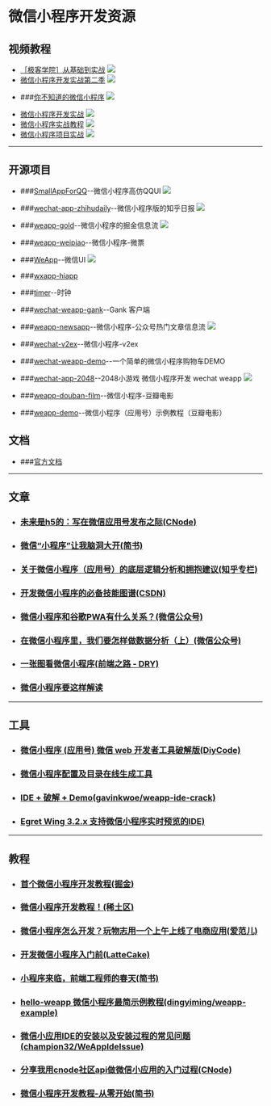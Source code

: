 # 微信小程序开发资源
## 视频教程
- [［极客学院］从基础到实战](http://www.jikexueyuan.com/zhiye/course/34.html?type=8&utm_source=jike&utm_medium=www_index_cf&utm_campaign=wechat_app&utm_content=0930)
![](images/4.png)
- [微信小程序开发实战第二季](http://edu.csdn.net/course/detail/3045)
![](images/5.png)
* ###[你不知道的微信小程序](http://edu.csdn.net/course/detail/3022)
![](images/6.jpg)
- [微信小程序开发实战](http://edu.csdn.net/course/detail/3011)
![](images/7.png)
- [微信小程序实战教程](http://edu.csdn.net/course/detail/3009)
![](images/8.png)
- [微信小程序项目实战](http://edu.csdn.net/course/detail/3019)
![](images/9.png)
***
## 开源项目
* ###[SmallAppForQQ](https://github.com/GeekLiB/SmallAppForQQ)--微信小程序高仿QQUI
![](images/1.png)

* ###[wechat-app-zhihudaily](https://github.com/GeekLiB/wechat-app-zhihudaily)--微信小程序版的知乎日报
![](images/2.gif) 
* ###[weapp-gold](https://github.com/GeekLiB/weapp-gold)--微信小程序的掘金信息流 
![](images/3.gif)
* ###[weapp-weipiao](https://github.com/GeekLiB/weapp-weipiao)--微信小程序-微票
* ###[WeApp](https://github.com/liujians/WeApp)--微信UI
![](images/4.gif)
* ###[wxapp-hiapp](https://github.com/BelinChung/wxapp-hiapp)
* ###[timer](https://github.com/kraaas/timer)--时钟
* ###[wechat-weapp-gank](https://github.com/lypeer/wechat-weapp-gank)--Gank 客户端
* ###[weapp-newsapp](https://github.com/hijiangtao/weapp-newsapp)--微信小程序-公众号热门文章信息流
![](images/2.png)
* ###[wechat-v2ex](https://github.com/jectychen/wechat-v2ex)--微信小程序-v2ex
* ###[wechat-weapp-demo](https://github.com/SeptemberMaples/wechat-weapp-demo)--一个简单的微信小程序购物车DEMO
* ###[wechat-app-2048](https://github.com/jeffche/wechat-app-2048)--2048小游戏 微信小程序开发 wechat weapp
![](images/3.png)
* ###[weapp-douban-film](https://github.com/hingsir/weapp-douban-film)--微信小程序-豆瓣电影
* ###[weapp-demo](https://github.com/zce/weapp-demo)--微信小程序（应用号）示例教程（豆瓣电影）


## 文档
* ###[官方文档](http://wxopen.notedown.cn/)
***
## 文章

* ### [未来是h5的：写在微信应用号发布之际(CNode)](https://cnodejs.org/topic/57e330d07d8293463a01e7e0)
* ### [微信“小程序”让我脑洞大开(简书)](http://www.jianshu.com/p/60c8fd8d6862)
* ### [关于微信小程序（应用号）的底层逻辑分析和拥抱建议(知乎专栏)](https://zhuanlan.zhihu.com/p/22565340)
* ### [开发微信小程序的必备技能图谱(CSDN)](http://geek.csdn.net/news/detail/103138)
* ### [微信小程序和谷歌PWA有什么关系？(微信公众号)](http://mp.weixin.qq.com/s?__biz=MzAwODY4OTk2Mg==&mid=2652039482&idx=2&sn=778e1313ebbd832b590b81a8088b63db#rd)
* ### [在微信小程序里，我们要怎样做数据分析（上）(微信公众号)](http://mp.weixin.qq.com/s?__biz=MzI0ODU0MDg0Mw==&mid=2247483754&idx=1&sn=9578311da11d1fd3889e0829505c3993&scene=2&srcid=0924io6H1CmEPGYJxmEQVtlA)
* ### [一张图看微信小程序(前端之路 - DRY)](http://zhenhua-lee.github.io/manmage/wx.html)
* ### [微信小程序要这样解读](http://blog.csdn.net/yanzhenjie1003/article/details/52698184)
***
## 工具

* ### [微信小程序 (应用号) 微信 web 开发者工具破解版(DiyCode)](http://www.diycode.cc/topics/308)
* ### [微信小程序配置及目录在线生成工具](https://weapptool.com)
* ### [IDE + 破解 + Demo(gavinkwoe/weapp-ide-crack)](https://github.com/gavinkwoe/weapp-ide-crack)
* ### [Egret Wing 3.2.x 支持微信小程序实时预览的IDE)](http://developer.egret.com/cn/github/egret-docs/Wing/update/update320/index.html)
***
## 教程
* ### [首个微信小程序开发教程(掘金)](http://gold.xitu.io/entry/57e34d6bd2030900691e9ad7)
* ### [微信小程序开发教程！(稀土区)](http://xituqu.com/508.html)
* ### [微信小程序怎么开发？玩物志用一个上午上线了电商应用(爱范儿)](http://www.ifanr.com/721124)
* ### [开发微信小程序入门前(LatteCake)](http://lattecake.com/post/20098)
* ### [小程序来临，前端工程师的春天(简书)](http://www.jianshu.com/p/fc958b73441a)
* ### [hello-weapp 微信小程序最简示例教程(dingyiming/weapp-example)](https://github.com/dingyiming/weapp-example)
* ### [微信小应用IDE的安装以及安装过程的常见问题(champion32/WeAppIdeIssue)](https://github.com/champion32/WeAppIdeIssue)
* ### [分享我用cnode社区api做微信小应用的入门过程(CNode)](https://cnodejs.org/topic/57ea257b3670ca3f44c5beb6)
* ### [微信小程序开发教程-从零开始(简书)](http://www.jianshu.com/p/aaef5ceb3936)
